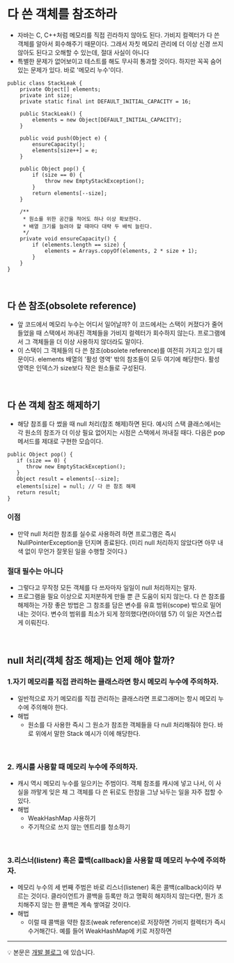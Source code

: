 # 다 쓴 객체를 참조하라
- 자바는 C, C++처럼 메모리를 직접 괸라하지 않아도 된다. 가비지 컬렉터가 다 쓴 객체를 알아서 회수해주기 때문이다. 그래서 자칫 메모리 관리에 더 이상 신경 쓰지 않아도 된다고 오해할 수 있는데, 절대 사실이 아니다  
- 특별한 문제가 없어보이고 테스트를 해도 무사히 통과할 것이다. 하지만 꼭꼭 숨어있는 문제가 있다. 바로 '메모리 누수'이다.
  
~~~
public class StackLeak {
	private Object[] elements;
	private int size;
	private static final int DEFAULT_INITIAL_CAPACITY = 16;

	public StackLeak() {
		elements = new Object[DEFAULT_INITIAL_CAPACITY];
	}

	public void push(Object e) {
		ensureCapacity();
		elements[size++] = e;
	}

	public Object pop() {
		if (size == 0) {
			throw new EmptyStackException();
		}
		return elements[--size];
	}

	/**
	 * 원소를 위한 공간을 적어도 하나 이상 확보한다.
	 * 배열 크기를 늘려야 할 때마다 대략 두 배씩 늘린다.
	 */
	private void ensureCapacity() {
		if (elements.length == size) {
			elements = Arrays.copyOf(elements, 2 * size + 1);
		}
	}
}
~~~

<br>

## 다 쓴 참조(obsolete reference)
- 앞 코드에서 메모리 누수는 어디서 일어날까? 이 코드에서는 스택이 커졌다가 줄어들었을 때 스택에서 꺼내진 객체들을 가비지 컬렉터가 회수하지 않는다. 프로그램에서 그 객체들을 더 이상 사용하지 않더라도 말이다.
- 이 스택이 그 객체들의 다 쓴 참조(obsolete reference)를 여전히 가지고 있기 때문이다.  elements 배열의 '활성 영역' 밖의 참조들이 모두 여기에 해당한다. 활성 영역은 인덱스가 size보다 작은 원소들로 구성된다.

<br>

## 다 쓴 객체 참조 해제하기
- 해당 참조를 다 썼을 때 null 처리(참조 해제)하면 된다. 예시의 스택 클래스에서는 각 원소의 참조가 더 이상 필요 없어지는 시점은 스택에서 꺼내질 때다. 다음은 pop 메서드를 제대로 구현한 모습이다.

~~~
public Object pop() {
   if (size == 0) {
      throw new EmptyStackException();
   }
   Object result = elements[--size];
   elements[size] = null; // 다 쓴 참조 해제
   return result;
}
~~~

### 이점
- 만약 null 처리한 참조를 실수로 사용하려 하면 프로그램은 즉시 NullPointerException을 던지며 종료된다. (미리 null 처리하지 않았다면 아무 내색 없이 무언가 잘못된 일을 수행할 것이다.)
  
### 절대 필수는 아니다
- 그렇다고 무작정 모든 객체를 다 쓰자마자 일일이 null 처리하지는 말자. 
- 프로그램을 필요 이상으로 지저분하게 만들 뿐 큰 도움이 되지 않는다. 다 쓴 참조를 해제하는 가장 좋은 방법은 그 참조를 담은 변수를 유효 범위(scope) 밖으로 밀어내는 것이다. 변수의 범위를 최소가 되게 정의했다면(아이템 57) 이 일은 자연스럽게 이뤄진다.

<br>

## null 처리(객체 참조 해제)는 언제 해야 할까?

### 1.자기 메모리를 직접 관리하는 클래스라면 항시 메모리 누수에 주의하자.
- 일반적으로 자기 메모리를 직접 관리하는 클래스라면 프로그래머는 항시 메모리 누수에 주의해야 한다. 
- 해법 
	- 원소를 다 사용한 즉시 그 원소가 참조한 객체들을 다 null 처리해줘야 한다. 바로 위에서 말한 Stack 예시가 이에 해당한다.
  
<br>

### 2. 캐시를 사용할 때 메모리 누수에 주의하자.
- 캐시 역시 메모리 누수를 일으키는 주범이다. 객체 참조를 캐시에 넣고 나서, 이 사실을 까맣게 잊은 채 그 객체를 다 쓴 뒤로도 한참을 그냥 놔두는 일을 자주 접할 수 있다.
- 해법 
	- WeakHashMap 사용하기
	- 주기적으로 쓰지 않는 엔트리를 청소하기

<br>

### 3.리스너(listenr) 혹은 콜백(callback)을 사용할 때 메모리 누수에 주의하자.
- 메모리 누수의 세 번째 주범은 바로 리스너(listener) 혹은 콜백(callback)이라 부르는 것이다. 클라이언트가 콜백을 등록만 하고 명확히 해지하지 않는다면, 뭔가 조치해주지 않는 한 콜백은 계속 쌓여갈 것이다.
- 해법
	- 이럴 때 콜백을 약한 참조(weak reference)로 저장하면 가비지 컬렉터가 즉시 수거해간다. 예를 들어 WeakHashMap에 키로 저장하면




--- 
💡 본문은 [개발 블로그](https://loosie.tistory.com/593) 에 있습니다.

